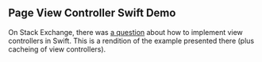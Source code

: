 ## Page View Controller Swift Demo

On Stack Exchange, there was [a question](http://stackoverflow.com/questions/28915933/how-i-can-create-an-uipageviewcontroller-where-are-all-screens-different-and-has/28916288?noredirect=1#comment46092754_28916288) about how to implement view controllers in Swift. This is a rendition of the example presented there (plus cacheing of view controllers).
